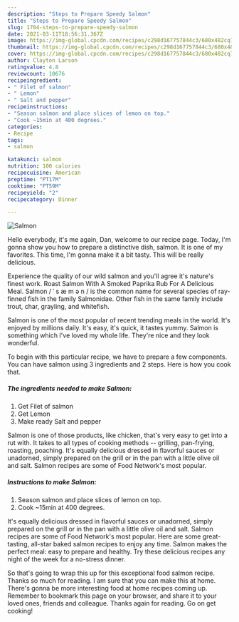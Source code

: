 ```yaml
---
description: "Steps to Prepare Speedy Salmon"
title: "Steps to Prepare Speedy Salmon"
slug: 1704-steps-to-prepare-speedy-salmon
date: 2021-03-11T18:56:31.367Z
image: https://img-global.cpcdn.com/recipes/c298d167757844c3/680x482cq70/salmon-recipe-main-photo.jpg
thumbnail: https://img-global.cpcdn.com/recipes/c298d167757844c3/680x482cq70/salmon-recipe-main-photo.jpg
cover: https://img-global.cpcdn.com/recipes/c298d167757844c3/680x482cq70/salmon-recipe-main-photo.jpg
author: Clayton Larson
ratingvalue: 4.8
reviewcount: 10676
recipeingredient:
- " Filet of salmon"
- " Lemon"
- " Salt and pepper"
recipeinstructions:
- "Season salmon and place slices of lemon on top."
- "Cook ~15min at 400 degrees."
categories:
- Recipe
tags:
- salmon

katakunci: salmon 
nutrition: 100 calories
recipecuisine: American
preptime: "PT17M"
cooktime: "PT59M"
recipeyield: "2"
recipecategory: Dinner

---
```



![Salmon](https://img-global.cpcdn.com/recipes/c298d167757844c3/680x482cq70/salmon-recipe-main-photo.jpg)

Hello everybody, it's me again, Dan, welcome to our recipe page. Today, I'm gonna show you how to prepare a distinctive dish, salmon. It is one of my favorites. This time, I'm gonna make it a bit tasty. This will be really delicious.

Experience the quality of our wild salmon and you&#39;ll agree it&#39;s nature&#39;s finest work. Roast Salmon With A Smoked Paprika Rub For A Delicious Meal. Salmon / ˈ s æ m ə n / is the common name for several species of ray-finned fish in the family Salmonidae. Other fish in the same family include trout, char, grayling, and whitefish.

Salmon is one of the most popular of recent trending meals in the world. It's enjoyed by millions daily. It's easy, it's quick, it tastes yummy. Salmon is something which I've loved my whole life. They're nice and they look wonderful.


To begin with this particular recipe, we have to prepare a few components. You can have salmon using 3 ingredients and 2 steps. Here is how you cook that.

<!--inarticleads1-->

##### The ingredients needed to make Salmon:

1. Get  Filet of salmon
1. Get  Lemon
1. Make ready  Salt and pepper


Salmon is one of those products, like chicken, that&#39;s very easy to get into a rut with. It takes to all types of cooking methods -- grilling, pan-frying, roasting, poaching. It&#39;s equally delicious dressed in flavorful sauces or unadorned, simply prepared on the grill or in the pan with a little olive oil and salt. Salmon recipes are some of Food Network&#39;s most popular. 

<!--inarticleads2-->

##### Instructions to make Salmon:

1. Season salmon and place slices of lemon on top.
1. Cook ~15min at 400 degrees.


It&#39;s equally delicious dressed in flavorful sauces or unadorned, simply prepared on the grill or in the pan with a little olive oil and salt. Salmon recipes are some of Food Network&#39;s most popular. Here are some great-tasting, all-star baked salmon recipes to enjoy any time. Salmon makes the perfect meal: easy to prepare and healthy. Try these delicious recipes any night of the week for a no-stress dinner. 

So that's going to wrap this up for this exceptional food salmon recipe. Thanks so much for reading. I am sure that you can make this at home. There's gonna be more interesting food at home recipes coming up. Remember to bookmark this page on your browser, and share it to your loved ones, friends and colleague. Thanks again for reading. Go on get cooking!
